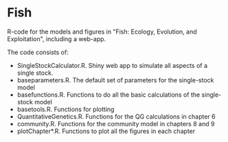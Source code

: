 # Fish
R-code for the models and figures in "Fish: Ecology, Evolution, and Exploitation", including a web-app.

The code consists of:
* SingleStockCalculator.R.  Shiny web app to simulate all aspects of a single stock.
* baseparameters.R.         The default set of parameters for the single-stock model
* basefunctions.R.          Functions to do all the basic calculations of the single-stock model
* basetools.R.              Functions for plotting
* QuantitativeGenetics.R.   Functions for the QG calculations in chapter 6
* community.R.              Functions for the community model in chapters 8 and 9
* plotChapter*.R.           Functions to plot all the figures in each chapter
 
